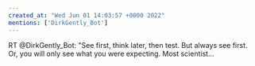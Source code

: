 ```yaml
---
created_at: "Wed Jun 01 14:03:57 +0000 2022"
mentions: ['DirkGently_Bot']
---
```


RT @DirkGently_Bot: "See first, think later, then test. But always see first. Or, you will only see what you were expecting. Most scientist…
